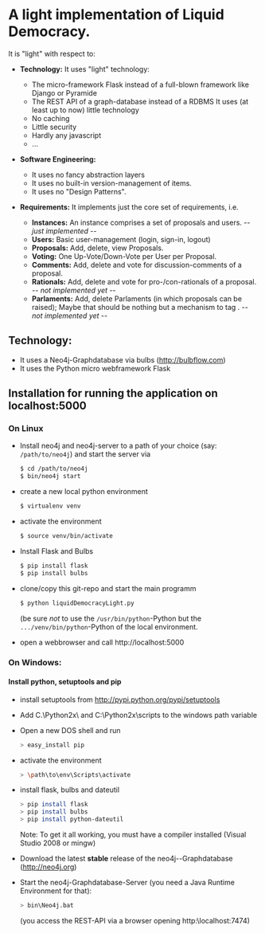 # A light implementation of Liquid Democracy. 

It is "light" with respect to:

* **Technology:** 
  It uses "light" technology: 
   - The micro-framework Flask instead of a full-blown framework like Django or Pyramide
   - The REST API of a graph-database instead of a RDBMS
  It uses (at least up to now) little technology 
   - No caching
   - Little security
   - Hardly any javascript
   - ...

* **Software Engineering:** 
   - It uses no fancy abstraction layers
   - It uses no built-in version-management of items. 
   - It uses no "Design Patterns".

* **Requirements:** It implements just the core set of requirements, i.e.
  - **Instances:** An instance comprises a set of proposals and users. -- *just implemented* --
  - **Users:** Basic user-management (login, sign-in, logout)
  - **Proposals:** Add, delete, view Proposals.
  - **Voting:** One Up-Vote/Down-Vote per User per Proposal.
  - **Comments:** Add, delete and vote for discussion-comments of a proposal. 
  - **Rationals:** Add, delete and vote for pro-/con-rationals of a proposal. -- *not implemented yet* --
  - **Parlaments:** Add, delete Parlaments (in which proposals can be raised); Maybe that should be nothing but a mechanism to tag . -- *not implemented yet* --


## Technology:
* It uses a Neo4j-Graphdatabase via bulbs (http://bulbflow.com)
* It uses the Python micro webframework Flask

## Installation for running the application on localhost:5000

### On Linux

* Install neo4j and neo4j-server to a path of your choice (say: `/path/to/neo4j`) and start the server via
  ```bash
  $ cd /path/to/neo4j
  $ bin/neo4j start
  ```

* create a new local python environment
  ```bash
  $ virtualenv venv
  ```

* activate the environment
  ```bash
  $ source venv/bin/activate
  ```

* Install Flask and Bulbs
  ```bash
  $ pip install flask
  $ pip install bulbs
  ```

* clone/copy this git-repo and start the main programm 
  ```bash
  $ python liquidDemocracyLight.py
  ```
  (be sure *not* to use the `/usr/bin/python`-Python but the `.../venv/bin/python`-Python of the local environment. 

* open a webbrowser and call http://localhost:5000

### On Windows: 
#### Install python, setuptools and pip
* install setuptools from http://pypi.python.org/pypi/setuptools
* Add C.\\Python2x\ and C:\\Python2x\scripts to the windows path variable
* Open a new DOS shell and run 
  ```bash
  > easy_install pip
  ```

* activate the environment
  ```bash
  > \path\to\env\Scripts\activate
  ```

* install flask, bulbs and dateutil
  ```bash
  > pip install flask
  > pip install bulbs
  > pip install python-dateutil
  ```
  Note: To get it all working, you must have a compiler installed (Visual Studio 2008 or mingw)

* Download the latest **stable** release of the neo4j--Graphdatabase (http://neo4j.org)
* Start the neo4j-Graphdatabase-Server (you need a Java Runtime Environment for that): 
  ```bash
  > bin\Neo4j.bat
  ```
  (you access the REST-API via a browser opening http:\\localhost:7474)






